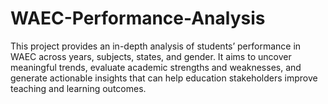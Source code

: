 # WAEC-Performance-Analysis
This project provides an in-depth analysis of students’ performance in WAEC across years, subjects, states, and gender. It aims to uncover meaningful trends, evaluate academic strengths and weaknesses, and generate actionable insights that can help education stakeholders improve teaching and learning outcomes.
